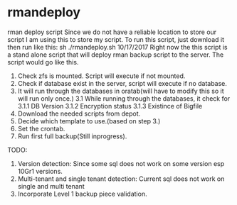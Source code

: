 # rmandeploy
rman deploy script
Since we do not have a reliable location to store our script I am using this to store my script.
To run this script, just download it then run like this:
sh ./rmandeploy.sh
10/17/2017 
Right now the this script is a stand alone script that will deploy rman backup script to the server. The script would go like this. 
1. Check zfs is mounted. Script will execute if not mounted. 
2. Check if database exist in the server, script will execute if no database. 
3. It will run through the databases in oratab(will have to modify this so it will run only once.)
  3.1 While running through the databases, it check for 
    3.1.1 DB Version
    3.1.2 Encryption status
    3.1.3 Existince of Bigfile
4. Download the needed scripts from depot. 
5. Decide which template to use.(based on step 3.)
6. Set the crontab.
7. Run first full backup(Still inprogress).

TODO:
1. Version detection: Since some sql does not work on some version esp 10Gr1 versions.
2. Multi-tenant and single tenant detection: Current sql does not work on single and multi tenant
3. Incorporate Level 1 backup piece validation.
